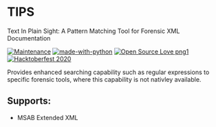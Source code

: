 # TIPS
Text In Plain Sight: A Pattern Matching Tool for Forensic XML Documentation

[![Maintenance](https://img.shields.io/badge/Maintained%3F-yes-green.svg)](https://GitHub.com/Naereen/StrapDown.js/graphs/commit-activity) [![made-with-python](https://img.shields.io/badge/Made%20with-Python-1f425f.svg)](https://www.python.org/) [![Open Source Love png1](https://badges.frapsoft.com/os/v1/open-source.png?v=103)](https://github.com/ellerbrock/open-source-badges/) [![Hacktoberfest 2020](https://img.shields.io/github/hacktoberfest/2020/badges/shields?label=hacktoberfest%202020)](https://github.com/badges/shields/issues?q=is%3Aopen+is%3Aissue+label%3Ahacktoberfest)

Provides enhanced searching capability such as regular expressions to specific forensic tools, where this capability is not nativley available. 

## Supports:
* MSAB Extended XML
